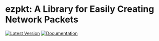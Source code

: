 # ezpkt: A Library for Easily Creating Network Packets

[![Latest Version](https://img.shields.io/crates/v/ezpkt)](https://crates.io/crates/ezpkt/)
[![Documentation](https://img.shields.io/docsrs/ezpkt)](https://docs.rs/ezpkt/latest/ezpkt/)
